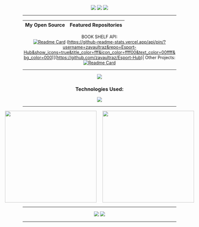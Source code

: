 <div align="center"> 

<!-- Header Image -->
<img src="https://capsule-render.vercel.app/api?type=waving&height=300&color=gradient&text=Hello%20I'am%20Zava%20Zaneta%20👋%20&desc=Software%20Engineer%20From%20Indonesia&fontSize=40" />

<!-- Visitor Count -->
<img src="https://capsule-render.vercel.app/api?type=waving&height=300&color=gradient&text=Visitor%20Count&fontSize=60"/>
<img src="https://profile-counter.glitch.me/zavaultraz/count.svg" />

<hr>

<!-- Repository Showcase -->
| My Open Source | Featured Repositories |
|-|-
BOOK SHELF API:<br>[![Readme Card](https://github-readme-stats.vercel.app/api/pin/?username=zavaultraz&repo=BOOK-SHELF-API&show_icons=true&title_color=fff&icon_color=ffff00&text_color=00ffff&bg_color=000)](https://github.com/zavaultraz/BOOK-SHELF-API)
(https://github-readme-stats.vercel.app/api/pin/?username=zavaultraz&repo=Esport-Hub&show_icons=true&title_color=fff&icon_color=ffff00&text_color=00ffff&bg_color=000)](https://github.com/zavaultraz/Esport-Hub)| Other Projects:<br>[![Readme Card](https://github-readme-stats.vercel.app/api/pin/?username=zavaultraz&repo=Other-Repo&show_icons=true&title_color=fff&icon_color=ffff00&text_color=00ffff&bg_color=000)](https://github.com/zavaultraz/Other-Repo)

<hr>

<!-- Contact Information -->
<img src="https://capsule-render.vercel.app/api?type=waving&height=300&color=gradient&text=Contact%20Me:%20zavazaneta.pi@gmail.com&fontSize=40"/>

<!-- Skills -->
<h3>Technologies Used:</h3>
<img src="https://skillicons.dev/icons?i=nodejs,express,mongodb,javascript,react,laravel,bootstrap,html,css,figma" /><br>

<hr>

<!-- Stats -->
<div style="display: flex; justify-content: center; gap: 20px;">
    <img height="300px" src="https://github-readme-stats.vercel.app/api?username=zavaultraz&hide_title=true&hide_border=true&show_icons=true&title_color=fff&icon_color=ffff00&text_color=00ffff&bg_color=000" />
    <img height="300px" src="https://github-readme-stats.vercel.app/api/top-langs/?username=zavaultraz&hide_title=true&hide_border=true&layout=compact&langs_count=6&show_icons=true&title_color=fff&icon_color=ffff00&text_color=00ffff&bg_color=000" />
</div>

<hr>

<!-- Collaboration Poem -->
<img src="https://capsule-render.vercel.app/api?type=waving&height=300&color=gradient&text=Let's%20Collaborate!&fontSize=40"/>
<img src="https://readme-typing-svg.herokuapp.com/?lines=Mari%20bekerja%20sama!;Let's%20work%20together!;¡Colaboremos!;Zusammenarbeiten!;合作!&width=550&center=true&size=37&weight=700&height=80&pause=2000">

<hr>
</div>

